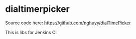 # dialtimerpicker
Source code here:
https://github.com/nghuyy/dialTimePicker

This is libs for Jenkins CI

